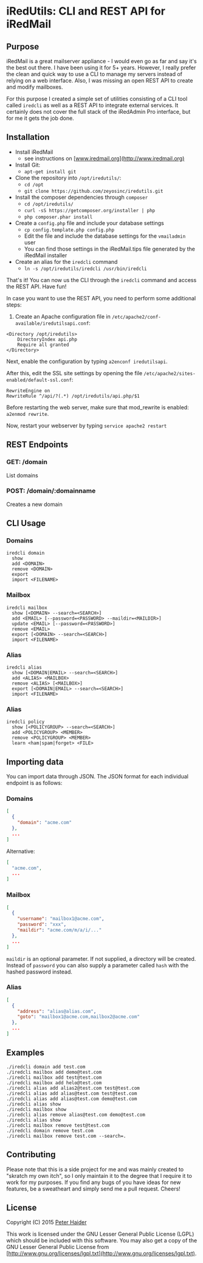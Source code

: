 iRedUtils: CLI and REST API for iRedMail
========================================

Purpose
-------

iRedMail is a great mailserver appliance - I would even go as far and say it's the
best out there. I have been using it for 5+ years.
However, I really prefer the clean and quick way to use a CLI to manage my servers
instead of relying on a web interface. Also, I was missing an open REST API to
create and modify mailboxes.

For this purpose I created a simple set of utilities consisting of a CLI tool
called `iredcli` as well as a REST API to integrate external services. It certainly
does not cover the full stack of the iRedAdmin Pro interface, but for me it gets the
job done.


Installation
------------

* Install iRedMail
  - see instructions on [www.iredmail.org](http://www.iredmail.org)
* Install Git:
  - `apt-get install git`
* Clone the repository into `/opt/iredutils/`:
  - `cd /opt`
  - `git clone https://github.com/zeyosinc/iredutils.git`
* Install the composer dependencies through `composer`
  - `cd /opt/iredutils/`
  - `curl -sS https://getcomposer.org/installer | php`
  - `php composer.phar install`
* Create a `config.php` file and include your database settings
  - `cp config.template.php config.php`
  - Edit the file and include the database settings for the `vmailadmin` user
  - You can find those settings in the iRedMail.tips file generated by the iRedMail installer
* Create an alias for the `iredcli` command
  - `ln -s /opt/iredutils/iredcli /usr/bin/iredcli`

That's it! You can now us the CLI through the `iredcli` command and access the REST API. Have fun!

In case you want to use the REST API, you need to perform some additional steps:

1. Create an Apache configuration file in `/etc/apache2/conf-available/iredutilsapi.conf`:

```
<Directory /opt/iredutils>
    DirectoryIndex api.php
    Require all granted
</Directory>
```

Next, enable the configuration by typing `a2enconf iredutilsapi`.

After this, edit the SSL site settings by opening the file `/etc/apache2/sites-enabled/default-ssl.conf`:

```
RewriteEngine on
RewriteRule ^/api/?(.*) /opt/iredutils/api.php/$1
```

Before restarting the web server, make sure that mod_rewrite is enabled: `a2enmod rewrite`.

Now, restart your webserver by typing `service apache2 restart`


REST Endpoints
--------------

### GET: /domain

List domains


### POST: /domain/:domainname

Creates a new domain


CLI Usage
---------

### Domains

```
iredcli domain
  show
  add <DOMAIN>
  remove <DOMAIN>
  export
  import <FILENAME>
```

### Mailbox

```
iredcli mailbox
  show [<DOMAIN> --search=<SEARCH>]
  add <EMAIL> [--password=<PASSWORD> --maildir=<MAILDIR>]
  update <EMAIL> [--password=<PASSWORD>]
  remove <EMAIL>
  export [<DOMAIN> --search=<SEARCH>]
  import <FILENAME>
```

### Alias

```
iredcli alias
  show [<DOMAIN|EMAIL> --search=<SEARCH>]
  add <ALIAS> <MAILBOX>
  remove <ALIAS> [<MAILBOX>]
  export [<DOMAIN|EMAIL> --search=<SEARCH>]
  import <FILENAME>
```

### Alias

```
iredcli policy
  show [<POLICYGROUP> --search=<SEARCH>]
  add <POLICYGROUP> <MEMBER>
  remove <POLICYGROUP> <MEMBER>
  learn <ham|spam|forget> <FILE>
```


Importing data
--------------

You can import data through JSON. The JSON format for each individual endpoint is as follows:

### Domains

```json
[
  {
    "domain": "acme.com"
  },
  ...
]
```

Alternative:

```json
[
  "acme.com",
  ...
]
```


### Mailbox

```json
[
  {
    "username": "mailbox1@acme.com",
    "password": "xxx",
    "maildir": "acme.com/m/a/i/..."
  },
  ...
]
```

`maildir` is an optional parameter. If not supplied, a directory will be created.
Instead of `password` you can also supply a parameter called `hash` with the
hashed password instead.


### Alias

```json
[
  {
    "address": "alias@alias.com",
    "goto": "mailbox1@acme.com,mailbox2@acme.com"
  },
  ...
]
```


Examples
--------

```
./iredcli domain add test.com
./iredcli mailbox add demo@test.com
./iredcli mailbox add test@test.com
./iredcli mailbox add helo@test.com
./iredcli alias add alias2@test.com test@test.com
./iredcli alias add alias@test.com test@test.com
./iredcli alias add alias@test.com demo@test.com
./iredcli alias show
./iredcli mailbox show
./iredcli alias remove alias@test.com demo@test.com
./iredcli alias show
./iredcli mailbox remove test@test.com
./iredcli domain remove test.com
./iredcli mailbox remove test.com --search=.
```



Contributing
------------

Please note that this is a side project for me and was mainly created to "skratch my own itch", so
I only maintain it to the degree that I require it to work for my purposes. If you find any bugs
of you have ideas for new features, be a sweatheart and simply send me a pull request. Cheers!


License
-------

Copyright (C) 2015 [Peter Haider](http://about.me/peterhaider)

This work is licensed under the GNU Lesser General Public License (LGPL) which should be included with this software. You may also get a copy of the GNU Lesser General Public License from [http://www.gnu.org/licenses/lgpl.txt](http://www.gnu.org/licenses/lgpl.txt).
